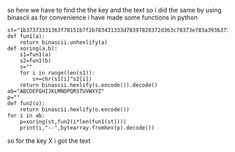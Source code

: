 so here we have to find the the key and the text 
so i did the same by using binascii
as for convenience i have made some functions in python
``` import binascii
st="1b37373331363f78151b7f2b783431333d78397828372d363c78373e783a393b3736"
def fun1(a):
	return binascii.unhexlify(a)
def xoring(a,b):
	s1=fun1(a)
	s2=fun1(b)
	s=""
	for i in range(len(s1)):
		s+=chr(s1[i]^s2[i])
	return binascii.hexlify(s.encode()).decode()
ab="ABCDEFGHIJKLMNOPQRSTUVWXYZ"
p=""
def fun2(o):
	return binascii.hexlify(o.encode())
for i in ab:
	p=xoring(st,fun2(i*len(fun1(st))))
	print(i,"--",bytearray.fromhex(p).decode())
```
so for the key X i got the text
